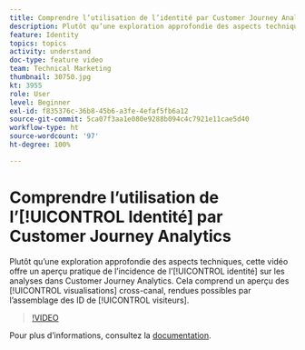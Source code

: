 ```yaml
---
title: Comprendre l’utilisation de l’identité par Customer Journey Analytics
description: Plutôt qu’une exploration approfondie des aspects techniques, cette vidéo offre un aperçu pratique de l’incidence de l’identité sur les analyses dans Adobe Customer Journey Analytics. Cela comprend un aperçu des visualisations cross-canal, rendues possibles par l’assemblage des ID de visiteurs.
feature: Identity
topics: topics
activity: understand
doc-type: feature video
team: Technical Marketing
thumbnail: 30750.jpg
kt: 3955
role: User
level: Beginner
exl-id: f835376c-36b8-45b6-a3fe-4efaf5fb6a12
source-git-commit: 5ca07f3aa1e080e9288b094c4c7921e11cae5d40
workflow-type: ht
source-wordcount: '97'
ht-degree: 100%

---
```


# Comprendre l’utilisation de l’[!UICONTROL Identité] par Customer Journey Analytics

Plutôt qu’une exploration approfondie des aspects techniques, cette vidéo offre un aperçu pratique de l’incidence de l’[!UICONTROL identité] sur les analyses dans Customer Journey Analytics. Cela comprend un aperçu des [!UICONTROL visualisations] cross-canal, rendues possibles par l’assemblage des ID de [!UICONTROL visiteurs].

>[!VIDEO](https://video.tv.adobe.com/v/30750/?quality=12&enable10seconds=on&speedcontrol=on)

Pour plus d’informations, consultez la [documentation](https://experienceleague.adobe.com/docs/analytics-platform/using/cja-landing.html?lang=fr).
